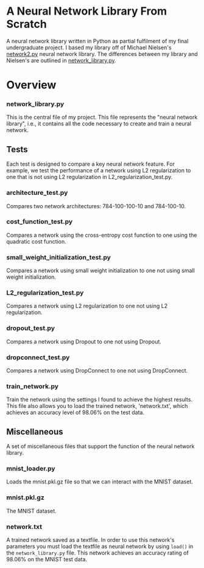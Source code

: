 # A Neural Network Library From Scratch
A neural network library written in Python as partial fulfilment of my final undergraduate project. I based my library off of Michael Nielsen's [network2.py](https://github.com/mnielsen/neural-networks-and-deep-learning/tree/master/src) neural network library. The differences between my library and Nielsen's are outlined in [network_library.py](https://github.com/Starfunk/neural-network-library/blob/master/network_library.py).

# Overview
### network_library.py
This is the central file of my project. This file represents the "neural network library", i.e., it contains all the code necessary to create and train a neural network.

## Tests
Each test is designed to compare a key neural network feature. For example, we test the performance of a network using L2 regularization to one that is not using L2 regularization in L2_regularization_test.py.

### architecture_test.py
Compares two network architectures: 784-100-100-10 and 784-100-10.

### cost_function_test.py
Compares a network using the cross-entropy cost function to one using the quadratic cost function.

### small_weight_initialization_test.py
Compares a network using small weight initialization to one not using small weight initialization.

### L2_regularization_test.py
Compares a network using L2 regularization to one not using L2 regularization.

### dropout_test.py
Compares a network using Dropout to one not using Dropout.

### dropconnect_test.py
Compares a network using DropConnect to one not using DropConnect.

### train_network.py
Train the network using the settings I found to achieve the highest results. This file also allows you to load the trained network, 'network.txt', which achieves an accuracy level of 98.06% on the test data.

## Miscellaneous
A set of miscellaneous files that support the function of the neural network library.
### mnist_loader.py
Loads the mnist.pkl.gz file so that we can interact with the MNIST dataset.

### mnist.pkl.gz
The MNIST dataset.

### network.txt 
A trained network saved as a textfile. In order to use this network's parameters you must load the textfile as neural network by using ```load()``` in the ``network_library.py`` file. This network achieves an accuracy rating of 98.06% on the MNIST test data.
